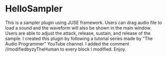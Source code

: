 # HelloSampler
This is a sampler plugin using JUSE framework. Users can drag audio file to load a sound and the waveform will also be shown in the main window. Users are able to adjust the attack, release, sustain, and release of the sample. 
I created this plugin by following a tutorial series made by "The Audio Programmer" YouTube channel.
I added the comment //modifiedbyzyTheHuman to every block I modified.
Enjoy.
